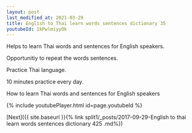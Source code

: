 ```yaml
---
layout: post
last_modified_at: 2021-03-29
title: English to Thai learn words sentences dictionary 35 
youtubeId: 1kPwlmiyyOk
---
```

 
 
Helps to learn Thai words and sentences for English speakers.

Opportunitiy to repeat the words sentences. 

Practice Thai language. 
 
10 minutes practice every day. 
 
How to learn Thai words and sentences for English speakers 
 
{% include youtubePlayer.html id=page.youtubeId %}
 
 
[Next]({{ site.baseurl }}{% link  split1/_posts/2017-09-29-English to thai learn words sentences dictionary 425 .md%})
 
